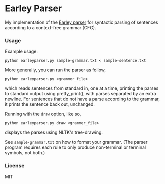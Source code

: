 # Earley Parser
My implementation of the [Earley parser](https://en.wikipedia.org/wiki/Earley_parser) for syntactic parsing of sentences according to a context-free grammar (CFG).

### Usage

Example usage:

```
python earleyparser.py sample-grammar.txt < sample-sentence.txt
```

More generally, you can run the parser as follow,

```
python earleyparser.py <grammer_file>
```

which reads sentences from standard in, one at a time, printing the parses to standard output using pretty_print(), with parses separated by an extra newline. For sentences that do not have a parse according to the grammar, it prints the sentence back out, unchanged.

Running with the `draw` option, like so,

```
python earleyparser.py draw <grammer_file>
```

displays the parses using NLTK's tree-drawing.

See `sample-grammar.txt` on how to format your grammar. (The parser program requires each rule to only produce non-terminal or terminal symbols, not both.)

### License

MIT
